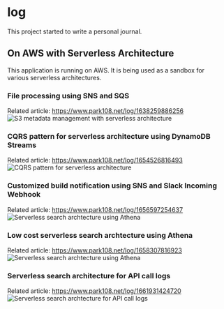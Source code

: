# log
This project started to write a personal journal.

## On AWS with Serverless Architecture
This application is running on AWS.
It is being used as a sandbox for various serverless architectures.

### File processing using SNS and SQS
Related article: https://www.park108.net/log/1638259886256
![S3 metadata management with serverless architecture](https://park108-image-prod.s3.ap-northeast-2.amazonaws.com/20211130-91339b77-5b21-4d38-8acb-a338296cee20.png "S3 metadata management with serverless architecture")   

### CQRS pattern for serverless architecture using DynamoDB Streams
Related article: https://www.park108.net/log/1654526816493
![CQRS pattern for serverless architecture](https://park108-image-prod.s3.ap-northeast-2.amazonaws.com/20220606-e1ace1d1-6428-4337-a175-6ed980d4189f.png "CQRS pattern for serverless architecture")   

### Customized build notification using SNS and Slack Incoming Webhook
Related article: https://www.park108.net/log/1656597254637
![Serverless search archtecture using Athena](https://park108-image-prod.s3.ap-northeast-2.amazonaws.com/20220630-30875df0-7ab2-4cc3-a9bd-5baebd86e072.png "Serverless search archtecture using Athena")   

### Low cost serverless search archtecture using Athena
Related article: https://www.park108.net/log/1658307816923
![Serverless search archtecture using Athena](https://park108-image-prod.s3.ap-northeast-2.amazonaws.com/20220720-8119726a-1c61-4af1-a2b5-5cb7a30c558e.png "Serverless search archtecture using Athena")   

### Serverless search architecture for API call logs
Related article: https://www.park108.net/log/1661931424720
![Serverless search archtecture for API call logs](https://park108-log-prod.s3.ap-northeast-2.amazonaws.com/20220831_Serverless_search_architecture_for_API_call_logs.png "Serverless search archtecture for API call logs")   